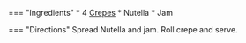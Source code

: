 === "Ingredients"
    * 4 [Crepes](index.md)
    * Nutella
    * Jam

=== "Directions"
    Spread Nutella and jam. Roll crepe and serve.

[^foodwishes]:
    Mitzewich, John.
    ["How to Make Crepes - Even the Messed-Up Ones Will Be Perfect!"](https://foodwishes.blogspot.com/2008/06/how-to-make-crepes-even-messed-up-ones.html)
    *Food Wishes.*
    2 June 2008.
